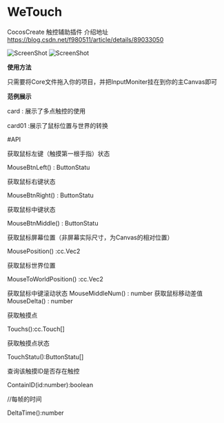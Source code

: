 # WeTouch
CocosCreate 触控辅助插件
介绍地址
https://blog.csdn.net/f980511/article/details/89033050

![ScreenShot](https://img-blog.csdnimg.cn/2019040419313889.gif)
![ScreenShot](https://img-blog.csdnimg.cn/20190411165524134.GIF)

**使用方法**

只需要将Core文件拖入你的项目，并把InputMoniter挂在到你的主Canvas即可

**范例展示**

  card : 展示了多点触控的使用
  
  card01 :展示了鼠标位置与世界的转换
  
#API
  
  获取鼠标左键（触摸第一根手指）状态
  
  MouseBtnLeft() : ButtonStatu
  
  获取鼠标右键状态
  
  MouseBtnRight() : ButtonStatu
  
  获取鼠标中键状态
  
  MouseBtnMiddle() : ButtonStatu
  
  获取鼠标屏幕位置（非屏幕实际尺寸，为Canvas的相对位置）
  
  MousePosition() :cc.Vec2
  
  获取鼠标世界位置
  
  MouseToWorldPosition() :cc.Vec2
    
  获取鼠标中键滚动状态
  MouseMiddleNum() : number
  获取鼠标移动差值
  MouseDelta() : number

  获取触摸点
  
  Touchs():cc.Touch[]
  
  获取触摸点状态
  
  TouchStatu():ButtonStatu[]
  
  查询该触摸ID是否存在触控
  
  ContainID(id:number):boolean
  
  //每帧的时间
  
  DeltaTime():number
  
